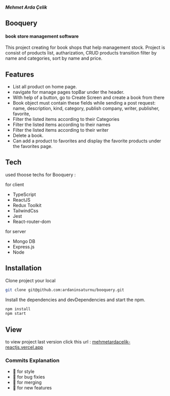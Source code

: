 ##### Mehmet Arda Çelik

## Booquery
#### book store management software

This project creating for book shops that help management stock. Project is consist of products list, autharization, CRUD products transition
filter by name and categories, sort by name and price.

## Features

- List all product on home page.
- navigate for manage pages topBar under the header.
- With help of a button, go to Create Screen and create a book from there
- Book object must contain these fields while sending a post request:
  name,
  description,
  kind,
  category,
  publish company,
  writer,
  publisher,
  favorite,
- Filter the listed items according to their Categories
- Filter the listed items according to their names
- Filter the listed items according to their writer
- Delete a book.
- Can add a product to favorites and display the favorite products under the favorites page.

## Tech

used thoose techs for Booquery :

for client 

- TypeScript
- ReactJS
- Redux Toolkit
- TailwindCss
- Jest
- React-router-dom

for server

- Mongo DB
- Express.js
- Node


## Installation

Clone project your local

```sh
git clone git@github.com:ardaninsaturnu/booquery.git
```

Install the dependencies and devDependencies and start the npm.

```sh
npm install
npm start
```

## View

to view project last version click this
url : [mehmetardacelik-reactjs.vercel.app](https://mehmetardacelik-reactjs.vercel.app)

### Commits Explanation

- :rainbow:  for style
- :microbe:  for bug fixies
- :dna:  for merging
- :fairy:  for new features
